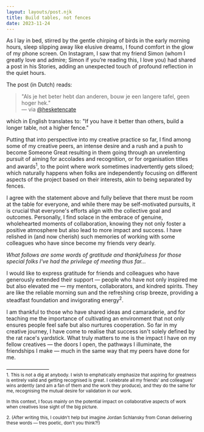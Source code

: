 ```yaml
---
layout: layouts/post.njk
title: Build tables, not fences
date: 2023-11-24
---
```


As I lay in bed, stirred by the gentle chirping of birds in the early morning hours, sleep slipping away like elusive dreams, I found comfort in the glow of my phone screen. On Instagram, I saw that my friend Simon (whom I greatly love and admire; Simon if you’re reading this, I love you) had shared a post in his Stories, adding an unexpected touch of profound reflection in the quiet hours.

The post (in Dutch) reads:

> "Als je het beter hebt dan anderen, bouw je een langere tafel, geen hoger hek."  
<span class="post-links">— via [@hesketencate](https://www.instagram.com/p/CMRTsSrFKf-/)</span>

which in English translates to: "If you have it better than others, build a longer table, not a higher fence." 

Putting that into perspective into my creative practice so far, I find among some of my creative peers, an intense desire and a rush and a push to become Someone Great resulting in them going through an unrelenting pursuit of aiming for accolades and recognition, or for organisation titles and awards<sup>1</sup>, to the point where work sometimes inadvertently gets siloed; which naturally happens when folks are independently focusing on different aspects of the project based on their interests, akin to being separated by fences. 

I agree with the statement above and fully believe that there must be room at the table for everyone, and while there may be self-motivated pursuits, it is crucial that everyone's efforts align with the collective goal and outcomes. Personally, I find solace in the embrace of genuine, wholehearted moments of collaboration, knowing they not only foster a positive atmosphere but also lead to more impact and success. I have relished in (and now cherish) such memories of working with some colleagues who have since become my friends very dearly.

_What follows are some words of gratitude and thankfulness for those special folks I've had the privilege of meeting thus far..._

I would like to express gratitude for friends and colleagues who have generously extended their support — people who have not only inspired me but also elevated me — my mentors, collaborators, and kindred spirits. They are like the reliable morning sun and the refreshing crisp breeze, providing a steadfast foundation and invigorating energy<sup>2</sup>.

I am thankful to those who have shared ideas and camaraderie, and for teaching me the importance of cultivating an environment that not only ensures people feel safe but also nurtures cooperation. So far in my creative journey, I have come to realise that success isn't solely defined by the rat race's yardstick. What truly matters to me is the impact I have on my fellow creatives — the doors I open, the pathways I illuminate, the friendships I make — much in the same way that my peers have done for me.

————————  
<small>1. This is not a dig at anybody. I wish to emphatically emphasize that aspiring for greatness is entirely valid and getting recognised is great. I celebrate all my friends' and colleagues' wins ardently (and am a fan of them and the work they produce), and they do the same for me, recognising the mutual desire for validation in our work. 

In this context, I focus mainly on the potential impact on collaborative aspects of work when creatives lose sight of the big picture.</small>  

<small>2. (After writing this, I couldn't help but imagine Jordan Schlansky from Conan delivering these words — tres poetic, don't you think?!) </small>